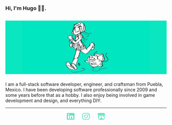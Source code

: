 ### Hi, I'm Hugo 🐱‍💻.
![image](img/banner.png)
---

I am a full-stack software developer, engineer, and craftsman from Puebla, Mexico. I have been developing software professionally since 2009 and some years before that as a hobby. I also enjoy being involved in game development and design, and everything DIY.

---

<div align="center">
	<a href="https://www.linkedin.com/in/hugoaguirre/"><img src="img/linkedin.svg" width="24" height="24"></a>
	&nbsp;&nbsp;&nbsp;&nbsp;
	<a href="https://www.instagram.com/hugo.agmtz/"><img src="img/ig.svg" width="24" height="24"></a>
	&nbsp;&nbsp;&nbsp;&nbsp;
	<a href="https://bul-ikana.itch.io/"><img src="img/itchio.svg" width="24" height="24"></a>
</div>
